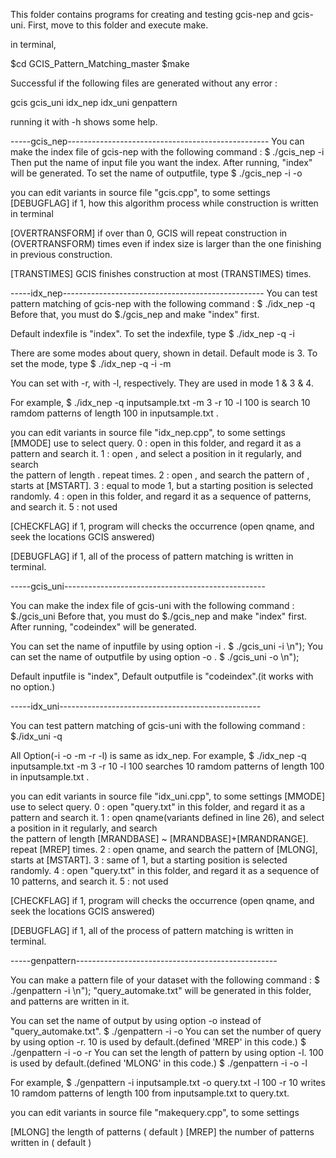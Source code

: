 This folder contains programs for creating and testing gcis-nep and gcis-uni.
First, move to this folder and execute make.

in terminal, 

$cd GCIS_Pattern_Matching_master
$make

Successful if the following files are generated without any error : 

gcis gcis_uni idx_nep idx_uni genpattern

running it with -h shows some help.

-----gcis_nep--------------------------------------------------
You can make the index file of gcis-nep with the following command :
$ ./gcis_nep -i <inputfile>
Then put the name of input file you want the index. After running, "index" will be generated.
To set the name of outputfile, type
$ ./gcis_nep -i <inputfile> -o <outputfile>


you can edit variants in source file "gcis.cpp", to some settings
[DEBUGFLAG]
if 1, how this algorithm process while construction is written in terminal

[OVERTRANSFORM]
if over than 0, GCIS will repeat construction in (OVERTRANSFORM) times even if index size is larger than the one finishing in previous construction.

[TRANSTIMES]
GCIS finishes construction at most (TRANSTIMES) times.

-----idx_nep--------------------------------------------------
You can test pattern matching of gcis-nep with the following command :
$ ./idx_nep -q <queryfile>
Before that, you must do $./gcis_nep and make "index" first.

Default indexfile is "index". To set the indexfile, type
$ ./idx_nep -q <queryfile> -i <indexfile>

There are some modes about query, shown in detail.
Default mode is 3. To set the mode, type
$ ./idx_nep -q <queryfile> -i <indexfile> -m <mode>

You can set <repetation> with -r, <length> with -l, respectively.
They are used in mode 1 & 3 & 4.

For example,
$ ./idx_nep -q inputsample.txt -m 3 -r 10 -l 100
is search 10 ramdom patterns of length 100 in inputsample.txt .

you can edit variants in source file "idx_nep.cpp", to some settings
[MMODE]
use to select query.
0 : open <queryfile> in this folder, and regard it as a pattern and search it.
1 : open <queryfile>, and select a position in it regularly, and search  
the pattern of length <length>. repeat <repetation> times.
2 : open <queryfile>, and search the pattern of <length>, starts at [MSTART].
3 : equal to mode 1, but a starting position is selected randomly.
4 : open <queryfile> in this folder, and regard it as a sequence of <repetation> patterns, and search it.
5 : not used

[CHECKFLAG]
if 1, program will checks the occurrence (open qname, and seek the locations GCIS answered)

[DEBUGFLAG]
if 1, all of the process of pattern matching is written in terminal.



-----gcis_uni--------------------------------------------------

You can make the index file of gcis-uni with the following command :
$./gcis_uni
Before that, you must do $./gcis_nep and make "index" first.
After running, "codeindex" will be generated.

You can set the name of inputfile by using option -i .
$ ./gcis_uni -i <inputfile>\n");
You can set the name of outputfile by using option -o .
$ ./gcis_uni -o <outputfile>\n");

Default inputfile is "index", 
Default outputfile is "codeindex".(it works with no option.)

-----idx_uni--------------------------------------------------

You can test pattern matching of gcis-uni with the following command :
$./idx_uni -q <queryfile>

All Option(-i -o -m -r -l) is same as idx_nep. For example,
$ ./idx_nep -q inputsample.txt -m 3 -r 10 -l 100
searches 10 ramdom patterns of length 100 in inputsample.txt .

you can edit variants in source file "idx_uni.cpp", to some settings
[MMODE]
use to select query.
0 : open "query.txt" in this folder, and regard it as a pattern and search it.
1 : open qname(variants defined in line 26), and select a position in it regularly, and search  
the pattern of length [MRANDBASE] ~ [MRANDBASE]+[MRANDRANGE]. repeat [MREP] times.
2 : open qname, and search the pattern of [MLONG], starts at [MSTART].
3 : same of 1, but a starting position is selected randomly.
4 : open "query.txt" in this folder, and regard it as a sequence of 10 patterns, and search it.
5 : not used

[CHECKFLAG]
if 1, program will checks the occurrence (open qname, and seek the locations GCIS answered)

[DEBUGFLAG]
if 1, all of the process of pattern matching is written in terminal.


-----genpattern--------------------------------------------------

You can make a pattern file of your dataset with the following command : 
$ ./genpattern -i <inputfile>\n");
"query_automake.txt" will be generated in this folder, and patterns are written in it.

You can set the name of output by using option -o instead of "query_automake.txt".
$ ./genpattern -i <inputfile> -o <outputfile>
You can set the number of query by using option -r.
10 is used by default.(defined 'MREP' in this code.)
$ ./genpattern -i <inputfile> -o <outputfile> -r <times>
You can set the length of pattern by using option -l. 
100 is used by default.(defined 'MLONG' in this code.)
$ ./genpattern -i <inputfile> -o <outputfile> -l <length>

For example, 
$ ./genpattern -i inputsample.txt -o query.txt -l 100 -r 10
writes 10 ramdom patterns of length 100 from inputsample.txt to query.txt.

you can edit variants in source file "makequery.cpp", to some settings

[MLONG]
the length of patterns ( default <length> )
[MREP]
the number of patterns written in <outputfile> ( default <times> )




